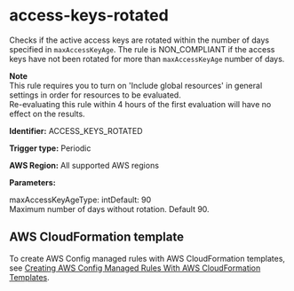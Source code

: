 # access\-keys\-rotated<a name="access-keys-rotated"></a>

Checks if the active access keys are rotated within the number of days specified in `maxAccessKeyAge`\. The rule is NON\_COMPLIANT if the access keys have not been rotated for more than `maxAccessKeyAge` number of days\.

**Note**  
This rule requires you to turn on 'Include global resources' in general settings in order for resources to be evaluated\.  
Re\-evaluating this rule within 4 hours of the first evaluation will have no effect on the results\.

**Identifier:** ACCESS\_KEYS\_ROTATED

**Trigger type:** Periodic

**AWS Region:** All supported AWS regions

**Parameters:**

maxAccessKeyAgeType: intDefault: 90  
Maximum number of days without rotation\. Default 90\.

## AWS CloudFormation template<a name="w79aac11c32c17b9b1c17"></a>

To create AWS Config managed rules with AWS CloudFormation templates, see [Creating AWS Config Managed Rules With AWS CloudFormation Templates](aws-config-managed-rules-cloudformation-templates.md)\.